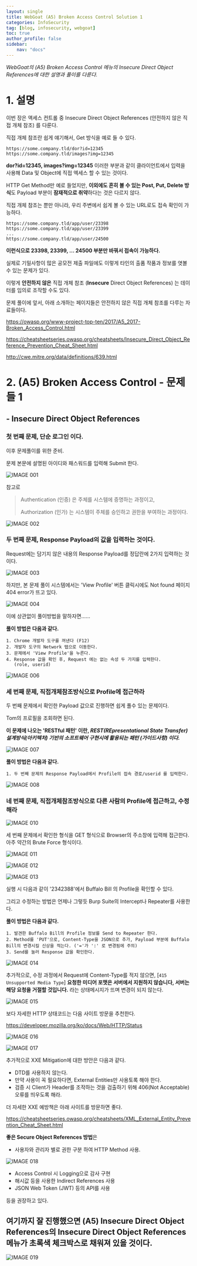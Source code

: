 ```yaml
---
layout: single
title: WebGoat (A5) Broken Access Control Solution 1
categories: InfoSecurity
tag: [blog, infosecurity, webgoat]
toc: true
author_profile: false
sidebar:
    nav: "docs"
---
```




*WebGoat의 (A5) Broken Access Control 메뉴의  Insecure Direct Object References에 대한 설명과 풀이를 다룬다.*





# 1. 설명



이번 장은 액세스 컨트롤 중  Insecure Direct Object References (안전하지 않은 직접 개체 참조) 를 다룬다.



직접 개체 참조란 쉽게 얘기해서, Get 방식을 예로 들 수 있다.

```
https://some.company.tld/dor?id=12345
https://some.company.tld/images?img=12345
```

**dor?id=12345,  images?img=12345** 이러한 부분과 같이 클라이언트에서 입력을 사용해 Data 및 Object에 직접 엑세스 할 수 있는 것이다.



HTTP Get Method만 예로 들었지만, **이외에도 흔히 볼 수 있는 Post, Put, Delete 방식**도 Payload 부분이 **잠재적으로 취약**하다는 것은 다르지 않다.



직접 개체 참조는 뿐만 아니라, 우리 주변에서 쉽게 볼 수 있는 URL로도 접속 확인이 가능하다.

```
https://some.company.tld/app/user/23398
https://some.company.tld/app/user/23399
...
https://some.company.tld/app/user/24500
```



**이런식으로 23398, 23399, ... 24500 부분만 바꿔서 접속이 가능하다.**

실제로 기밀사항이 많은 공모전 제출 파일에도 이렇게 타인의 출품 작품과 정보를 엿볼 수 있는 문제가 있다.



이렇게 **안전하지 않은** 직접 개체 참조 (**Insecure** Direct Object References) 는 데이터를 임의로 조작할 수도 있다.



문제 풀이에 앞서, 아래 소개하는 페이지들은 안전하지 않은 직접 개체 참조를 다루는 자료들이다.

https://owasp.org/www-project-top-ten/2017/A5_2017-Broken_Access_Control.html

https://cheatsheetseries.owasp.org/cheatsheets/Insecure_Direct_Object_Reference_Prevention_Cheat_Sheet.html

http://cwe.mitre.org/data/definitions/639.html



# 2. (A5) Broken Access Control - 문제들 1

## - Insecure Direct Object References



### 첫 번째 문제, 단순 로그인 이다.

이후 문제풀이를 위한 준비.

문제 본문에 설명된 아이디와 패스워드를 입력해 Submit 한다.



![IMAGE 001](https://user-images.githubusercontent.com/52769104/104419799-53054900-55bc-11eb-87a0-c20dd044cf53.png)



참고로

> Authentication (인증) 은 주체를 시스템에 증명하는 과정이고,
>
> Authorization (인가) 는 시스템이 주체를 승인하고 권한을 부여하는 과정이다.



![IMAGE 002](https://user-images.githubusercontent.com/52769104/104419796-51d41c00-55bc-11eb-904c-46de61f20a8f.png)









### 두 번째 문제, Response Payload의 값을 입력하는 것이다.

Request에는 담기지 않은 내용의 Response Payload를 정답란에 2가지 입력하는 것이다.



![IMAGE 003](https://user-images.githubusercontent.com/52769104/104419814-5b5d8400-55bc-11eb-9f32-47e089cf4b50.png)



하지만, 본 문제 풀이 시스템에서는 'View Profile' 버튼 클릭시에도 Not found 페이지 404 error가 뜨고 있다.

![IMAGE 004](https://user-images.githubusercontent.com/52769104/104419830-60223800-55bc-11eb-9d7a-501f8859fd49.png)



이에 상관없이 풀이방법을 말하자면......



 **풀이 방법은 다음과 같다.**

```
1. Chrome 개발자 도구를 꺼낸다 (F12)
2. 개발자 도구의 Network 탭으로 이동한다.
3. 문제에서 'View Profile'을 누른다.
4. Response 값을 확인 후, Request 에는 없는 속성 두 가지를 입력한다.
   (role, userid)
```



![IMAGE 006](https://user-images.githubusercontent.com/52769104/104419838-66b0af80-55bc-11eb-9a89-832fa5667ea6.png)







### 세 번째 문제, 직접개체참조방식으로 Profile에 접근하라



두 번째 문제에서 확인한 Payload 값으로 진행하면 쉽게 풀수 있는 문제이다.

Tom의 프로필을 조회하면 된다.

**이 문제에 나오는 'RESTful 패턴' 이란, *REST(REpresentational State Transfer) 설계방식(아키텍처) 기반의 소프트웨어 구현시에 활용되는 패턴 (가이드사항) 이다.***



![IMAGE 007](https://user-images.githubusercontent.com/52769104/104419857-6dd7bd80-55bc-11eb-8d7a-74bf691a08c8.png)



 **풀이 방법은 다음과 같다.**

```
1. 두 번째 문제의 Response Payload에서 Profile의 접속 경로/userid 를 입력한다.
```





![IMAGE 008](https://user-images.githubusercontent.com/52769104/104419861-6e705400-55bc-11eb-9b9d-60f32ec7f8f6.png)







### 네 번째 문제, 직접개체참조방식으로 다른 사람의 Profile에 접근하고, 수정해라



![IMAGE 010](https://user-images.githubusercontent.com/52769104/104419889-77612580-55bc-11eb-92b6-ff86da6b83b7.png)



세 번째 문제에서 확인한 형식을 GET 형식으로 Browser의 주소창에 입력해 접근한다. 아주 약간의 Brute Force 형식이다.



![IMAGE 011](https://user-images.githubusercontent.com/52769104/104419911-7e883380-55bc-11eb-8263-cc4acb846367.png)



![IMAGE 012](https://user-images.githubusercontent.com/52769104/104419917-7f20ca00-55bc-11eb-917c-86bfce25c09b.png)



![IMAGE 013](https://user-images.githubusercontent.com/52769104/104419918-7fb96080-55bc-11eb-8bf9-cfda226fe008.png)



실행 시 다음과 같이 '2342388'에서 Buffalo Bill 의 Profile을 확인할 수 있다.



그리고 수정하는 방법은 언제나 그렇듯 Burp Suite의 Intercept나 Repeater를 사용한다.



 **풀이 방법은 다음과 같다.**

```
1. 발견한 Buffalo Bill의 Profile 정보를 Send to Repeater 한다.
2. Method를 'PUT'으로, Content-Type을 JSON으로 추가, Payload 부분에 Buffalo Bill의 변경시킬 신상을 적는다. ('='가 ':' 로 변경됨에 주의)
3. Send를 눌러 Response 값을 확인한다.
```



![IMAGE 014](https://user-images.githubusercontent.com/52769104/104419973-91026d00-55bc-11eb-8dea-f32ad94b2757.png)

추가적으로, 수정 과정에서 Request에 Content-Type를 적지 않으면,  [`415 Unsupported Media Type`] **요청한 미디어 포맷은 서버에서 지원하지 않습니다, 서버는 해당 요청을 거절할 것입니다.**  라는 상태메시지가 뜨며 변경이 되지 않는다.

![IMAGE 015](https://user-images.githubusercontent.com/52769104/104419995-98c21180-55bc-11eb-9ec8-db83b84fa909.png)



보다 자세한 HTTP 상태코드는 다음 사이트 방문을 추천한다.

https://developer.mozilla.org/ko/docs/Web/HTTP/Status



![IMAGE 016](https://user-images.githubusercontent.com/52769104/104420000-99f33e80-55bc-11eb-9bf0-a77079d2522a.png)

![IMAGE 017](https://user-images.githubusercontent.com/52769104/104420003-99f33e80-55bc-11eb-9ff4-e20eef873381.png)



추가적으로 XXE Mitigation에 대한 방안은 다음과 같다.

- DTD를 사용하지 않는다.
- 만약 사용이 꼭 필요하다면, External Entities만 사용토록 해야 한다.
- 검증 시 Client가 Header를 조작하는 것을 검출하기 위해 406(Not Acceptable) 오류를 띄우도록 해라.



더 자세한 XXE 예방책은 아래 사이트를 방문하면 좋다.

https://cheatsheetseries.owasp.org/cheatsheets/XML_External_Entity_Prevention_Cheat_Sheet.html



**좋은 Secure Object References 방법**은

- 사용자와 관리자 별로 권한 구분 하여 HTTP Method 사용.

![IMAGE 018](https://user-images.githubusercontent.com/52769104/104420005-9a8bd500-55bc-11eb-85d1-d483fb870a87.png)

- Access Control 시 Logging으로 감사 구현
- 해시값 등을 사용한 Indirect References 사용
- JSON Web Token (JWT) 등의 API를 사용

등을 권장하고 있다.





## 여기까지 잘 진행했으면 (A5) Insecure Direct Object References의  Insecure Direct Object References 메뉴가 초록색 체크박스로 채워져 있을 것이다.



![IMAGE 019](https://user-images.githubusercontent.com/52769104/104420006-9a8bd500-55bc-11eb-9669-9eb5ba1b810e.png)
